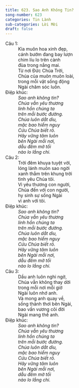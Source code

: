 ```yaml
---
title: 623. Sao Anh Không Tin?
song-number: 623
categories: Tin Lành
sub-categories: Lời Mời
draft: false
---
```

<dl><dt>Câu 1:</dt><dd data-verse="1">Kìa muôn hoa xinh đẹp, <br/>cánh bướm đang bay lượn <br/>chim líu lo trên cành <br/>đùa trong nắng mai. <br/>Từ nơi Đức Chúa Trời, <br/>Chúa của muôn muôn loài, <br/>trong mỗi vật sống động <br/>Ngài chăm sóc luôn. </dd><dt>Điệp khúc:</dt><dd data-chorus="1"><em>Sao anh không tin? <br/>Chúa vẫn yêu thương <br/>linh hồn chúng ta <br/>trên mỗi bước đường. <br/>Chúa luôn dắt dìu, <br/>mặc bao hiểm nguy <br/>Cứu Chúa biết rõ. <br/>Hãy vững tâm luôn <br/>bên Ngài mỗi nơi, <br/>dẫu đêm mờ tối <br/>nào lo lắng chi. </em></dd><dt>Câu 2:</dt><dd data-verse="2">Trời đêm khuya tuyệt vời, <br/>lóng lánh muôn sao ngời <br/>xanh thẳm trên khung trời <br/>tình yêu Chúa tôi. <br/>Vì yêu thương con người, <br/>Chúa đến với con người, <br/>hy sinh sự sống Ngài <br/>vì anh với tôi. </dd><dt>Điệp khúc:</dt><dd data-chorus="1"><em>Sao anh không tin? <br/>Chúa vẫn yêu thương <br/>linh hồn chúng ta <br/>trên mỗi bước đường. <br/>Chúa luôn dắt dìu, <br/>mặc bao hiểm nguy <br/>Cứu Chúa biết rõ. <br/>Hãy vững tâm luôn <br/>bên Ngài mỗi nơi, <br/>dẫu đêm mờ tối <br/>nào lo lắng chi. </em></dd><dt>Câu 3:</dt><dd data-verse="3">Dầu anh luôn nghi ngờ, <br/>Chúa vẫn không thay dời <br/>trong mỗi nơi mỗi giờ <br/>Ngài luôn nhớ anh. <br/>Và mong anh quay về, <br/>sống thảnh thơi bên Ngài, <br/>bao vấn vương cõi đời <br/>Ngài mang thế anh. </dd><dt>Điệp khúc:</dt><dd data-chorus="1"><em>Sao anh không tin? <br/>Chúa vẫn yêu thương <br/>linh hồn chúng ta <br/>trên mỗi bước đường. <br/>Chúa luôn dắt dìu, <br/>mặc bao hiểm nguy <br/>Cứu Chúa biết rõ. <br/>Hãy vững tâm luôn <br/>bên Ngài mỗi nơi, <br/>dẫu đêm mờ tối <br/>nào lo lắng chi. </em></dd></dl>